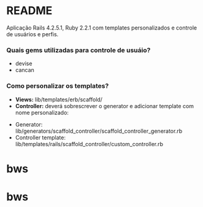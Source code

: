 # README #

Aplicação Rails 4.2.5.1, Ruby 2.2.1 com templates personalizados e controle de usuários e perfis.

### Quais gems utilizadas para controle de usuáio? ###

* devise
* cancan

### Como personalizar os templates? ###

* **Views:** lib/templates/erb/scaffold/
* **Controller:** deverá sobrescrever o generator e adicionar template com nome personalizado:
 - Generator: lib/generators/scaffold_controller/scaffold_controller_generator.rb
 - Controller template: lib/templates/rails/scaffold_controller/custom_controller.rb
# bws
# bws
